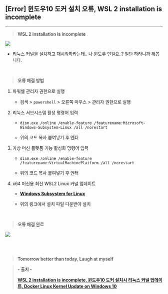 ## [Error] 윈도우10 도커 설치 오류, WSL 2 installation is incomplete

---

> **WSL 2 installation is incomplete**

![](https://velog.velcdn.com/images/lilclown/post/11100049-8fdc-473a-8002-b0029a84c834/image.png)

- 리눅스 커널을 설치하고 재시작하라는데..
  나 윈도우 인걸요..?
  일단 하라니까 해봅니다.

<br>

> **오류 해결 방법**

1. 파워쉘 관리자 권한으로 실행
   - 검색 > `powershell` > 오른쪽 마우스 > 관리자 권한으로 실행
2. 리눅스 서브시스템 활성 명령어 입력

   - `dism.exe /online /enable-feature /featurename:Microsoft-Windows-Subsystem-Linux /all /norestart`

   - 위의 코드 복사 붙여넣기 후 엔터

3. 가상 머신 플랫폼 기능 활성화 명령어 입력

   - `dism.exe /online /enable-feature /featurename:VirtualMachinePlatform /all /norestart`

   - 위의 코드 복사 붙여넣기 후 엔터

4. x64 머신용 최신 WSL2 Linux 커널 업데이트

   - **[Windows Subsystem for Linux](wslstorestorage.blob.core.windows.net/wslblob/wsl_update_x64.msi)**

   - 위의 링크에서 설치 파일 다운받아 설치

<br>

> **오류 해결 완료**

![](https://velog.velcdn.com/images/lilclown/post/9db45c8d-0f51-4403-a5be-18b2e1dae842/image.PNG)

<br><br>

> **Tomorrow better than today, Laugh at myself**

> **- 출처 -**
>
> **[WSL 2 installation is incomplete, 윈도우10 도커 설치시 리눅스 커널 업데이트, Docker Linux Kernel Update on Windows 10](https://blog.nachal.com/1691)**
